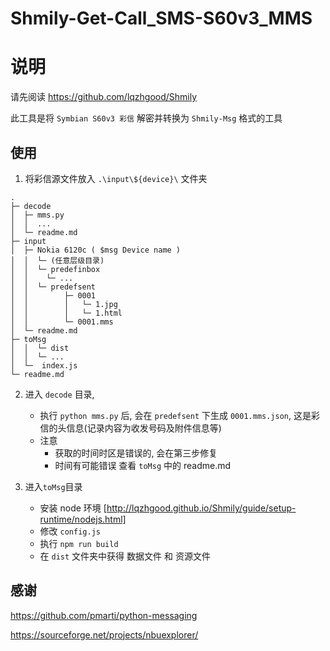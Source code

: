 # Shmily-Get-Call_SMS-S60v3_MMS

# 说明

请先阅读 https://github.com/lqzhgood/Shmily

此工具是将 `Symbian S60v3 彩信` 解密并转换为 `Shmily-Msg` 格式的工具

## 使用

1. 将彩信源文件放入 `.\input\${device}\` 文件夹

```
.
├─ decode
│  ├─ mms.py
│  │  ...
│  └─ readme.md
├─ input
│  ├─ Nokia 6120c ( $msg Device name )
│  │  └─ (任意层级目录)
│  │  └─ predefinbox
│  │    └─ ...
│  │  └─ predefsent
│  │        ├─ 0001
│  │        │   └─ 1.jpg
│  │        │   └─ 1.html
│  │        └─ 0001.mms
│  └─ readme.md
├─ toMsg
│  │  └─ dist
│  │  └─ ...
│  └─  index.js
└─ readme.md
```

2. 进入 `decode` 目录,

    - 执行 `python mms.py` 后, 会在 `predefsent` 下生成 `0001.mms.json`, 这是彩信的头信息(记录内容为收发号码及附件信息等)
    - 注意
        - 获取的时间时区是错误的, 会在第三步修复
        - 时间有可能错误 查看 `toMsg` 中的 readme.md

3. 进入`toMsg`目录
    - 安装 node 环境 [http://lqzhgood.github.io/Shmily/guide/setup-runtime/nodejs.html]
    - 修改 `config.js`
    - 执行 `npm run build`
    - 在 `dist` 文件夹中获得 数据文件 和 资源文件

## 感谢

https://github.com/pmarti/python-messaging

https://sourceforge.net/projects/nbuexplorer/
